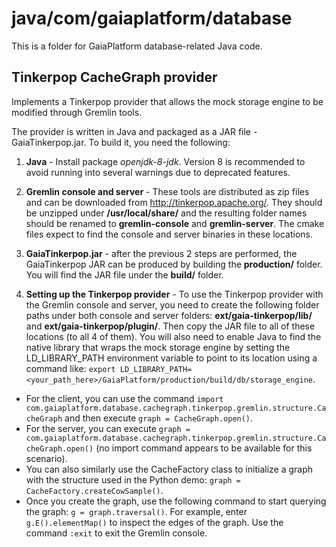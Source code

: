 # java/com/gaiaplatform/database
This is a folder for GaiaPlatform database-related Java code.

## Tinkerpop CacheGraph provider

Implements a Tinkerpop provider that allows the mock storage engine to be modified through Gremlin tools.

The provider is written in Java and packaged as a JAR file - GaiaTinkerpop.jar. To build it, you need the following:

1. **Java** - Install package *openjdk-8-jdk*. Version 8 is recommended to avoid running into several warnings due to deprecated features.

2. **Gremlin console and server** - These tools are distributed as zip files and can be downloaded from http://tinkerpop.apache.org/. They should be unzipped under **/usr/local/share/** and the resulting folder names should be renamed to **gremlin-console** and **gremlin-server**. The cmake files expect to find the console and server binaries in these locations.

3. **GaiaTinkerpop.jar** - after the previous 2 steps are performed, the GaiaTinkerpop JAR can be produced by building the **production/** folder. You will find the JAR file under the **build/** folder.

4. **Setting up the Tinkerpop provider** - To use the Tinkerpop provider with the Gremlin console and server, you need to create the following folder paths under both console and server folders: **ext/gaia-tinkerpop/lib/** and **ext/gaia-tinkerpop/plugin/**. Then copy the JAR file to all of these locations (to all 4 of them). You will also need to enable Java to find the native library that wraps the mock storage engine by setting the LD_LIBRARY_PATH environment variable to point to its location using a command like: ```export LD_LIBRARY_PATH=<your_path_here>/GaiaPlatform/production/build/db/storage_engine```.
  * For the client, you can use the command ```import com.gaiaplatform.database.cachegraph.tinkerpop.gremlin.structure.CacheGraph``` and then execute ```graph = CacheGraph.open()```.
  * For the server, you can execute ```graph = com.gaiaplatform.database.cachegraph.tinkerpop.gremlin.structure.CacheGraph.open()``` (no import command appears to be available for this scenario).
  * You can also similarly use the CacheFactory class to initialize a graph with the structure used in the Python demo: ```graph = CacheFactory.createCowSample()```.
  * Once you create the graph, use the following command to start querying the graph: ```g = graph.traversal()```. For example, enter ```g.E().elementMap()``` to inspect the edges of the graph. Use the command ```:exit``` to exit the Gremlin console.
